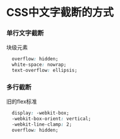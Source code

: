 # CSS中文字截断的方式

### 单行文字截断

  块级元素

```css
  overflow: hidden;
  white-space: nowrap;
  text-overflow: ellipsis;
```

### 多行截断

  旧的flex标准

```css
  display: -webkit-box;
  -webkit-box-orient: vertical;
  -webkit-line-clamp: 2;
  overflow: hidden;
```

